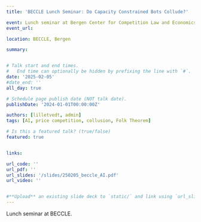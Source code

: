 ```yaml
---
title: 'BECCLE Lunch Seminar: Do Capacity Constrained Bots Collude?'

event: Lunch seminar at Bergen Center for Competition Law and Economics (BECCLE)
event_url: 

location: BECCLE, Bergen

summary:


# Talk start and end times.
#   End time can optionally be hidden by prefixing the line with `#`.
date: '2025-02-05'
#date_end: ''
all_day: true

# Schedule page publish date (NOT talk date).
publishDate: '2024-01-01T00:00:00Z'

authors: [lilletvedt, admin]
tags: [AI, price competition, collusion, Folk Theorem]

# Is this a featured talk? (true/false)
featured: true


links:

url_code: ''
url_pdf: ''
url_slides: '/slides/250205_beccle_AI.pdf'
url_video: ''


#**Upload** an existing slide deck to `static/` and link using `url_slides` parameter in the front matter of the talk file
---
```


Lunch seminar at BECCLE.
